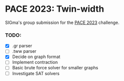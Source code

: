 # PACE 2023: Twin-width

SIGma's group submission for the [PACE 2023](https://pacechallenge.org/2023/) challenge.

### TODO:

- [x] .gr parser
- [ ] .tww parser
- [x] Decide on graph format
- [ ] Implement contraction
- [ ] Basic brute force solver for smaller graphs
- [ ] Investigate SAT solvers
